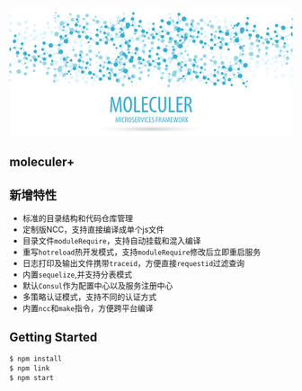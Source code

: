 ![Moleculer logo](apigate-service/public/assets/logo.png)
## moleculer+

## 新增特性

-  标准的目录结构和代码仓库管理
-  定制版NCC，支持直接编译成单个js文件
-  目录文件`moduleRequire`，支持自动挂载和混入编译
-  重写`hotreload`热开发模式，支持`moduleRequire`修改后立即重启服务
-  日志打印及输出文件携带`traceid`，方便直接`requestid`过滤查询
-  内置`sequelize`,并支持分表模式
-  默认`Consul`作为配置中心以及服务注册中心
-  多策略认证模式，支持不同的认证方式
-  内置`ncc`和`make`指令，方便跨平台编译

## Getting Started

```zsh
$ npm install
$ npm link
$ npm start
```